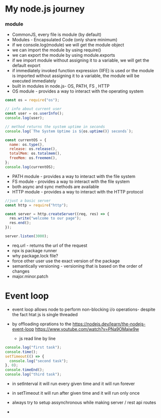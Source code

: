 # My node.js journey

### module

- CommonJS, every file is module (by default)
- Modules - Encapsulated Code (only share minimum)
- if we console.log(module) we will get the module object
- we can import the module by using require()
- we can export the module by using module.exports
- if we import module without assigning it to a variable, we will get the default export
- if immediately invoked function expression (IIFE) is used or the module is imported without assigning it to a variable, the module will be executed immediately
- built in modules in node.js- OS, PATH, FS , HTTP
- OS module - provides a way to interact with the operating system

```js
const os = require("os");

// info about current user
const user = os.userInfo();
console.log(user);

// method returns the system uptime in seconds
console.log(`The System Uptime is ${os.uptime()} seconds`);

const currentOS = {
  name: os.type(),
  release: os.release(),
  totalMem: os.totalmem(),
  freeMem: os.freemem(),
};
console.log(currentOS);
```

- PATH module - provides a way to interact with the file system
- FS module - provides a way to interact with the file system
- both async and sync methods are available
- HTTP module - provides a way to interact with the HTTP protocol

```js
//just a basic server
const http = require("http");

const server = http.createServer((req, res) => {
  res.write("welcome to our page");
  res.end();
});

server.listen(3000);
```

- req.url - returns the url of the request
- npx is package runner
- why package.lock file?
- force other user use the exact version of the package
- semantically versioning - versioning that is based on the order of changes
- major.minor.patch

# Event loop

- event loop allows node to perform non-blocking i/o operations- despite the fact htat js is single threaded
- by offloading oprations to the
  https://nodejs.dev/learn/the-nodejs-event-loop
  https://www.youtube.com/watch?v=PNa9OMajw9w

  - js read line by line

```js
console.log("first task");
console.time();
setTimeout(() => {
  console.log("second task");
}, 0);
console.timeEnd();
console.log("third task");
```

- in setInterval it will run every given time and it will run forever
- in setTimeout it will run after given time and it will run only once
- always try to setup assynchronous while making server / rest api routes

-
